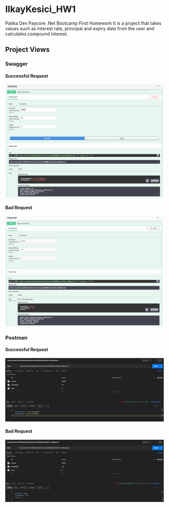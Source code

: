 # IlkayKesici_HW1
Patika Dev Paycore .Net Bootcamp First Homework
It is a project that takes values such as interest rate, principal and expiry date from the user and calculates compound interest.

## Project Views
### Swagger
#### Successful Request
![swaggerSuccesfulRequest](https://github.com/195-Patika-Dev-Paycore-Net-Bootcamp/IlkayKesici_HW1/blob/main/PaycoreBootcampProject/assets/Ok.PNG)

#### Bad Request
![swaggerBadRequest](https://github.com/195-Patika-Dev-Paycore-Net-Bootcamp/IlkayKesici_HW1/blob/main/PaycoreBootcampProject/assets/Badrequest.PNG)


### Postman
#### Successful Request
![swaggerSuccesfulRequest](https://github.com/195-Patika-Dev-Paycore-Net-Bootcamp/IlkayKesici_HW1/blob/main/PaycoreBootcampProject/assets/Ok_postman.PNG)

#### Bad Request
![swaggerBadRequest](https://github.com/195-Patika-Dev-Paycore-Net-Bootcamp/IlkayKesici_HW1/blob/main/PaycoreBootcampProject/assets/BadrequestPostman.PNG)
